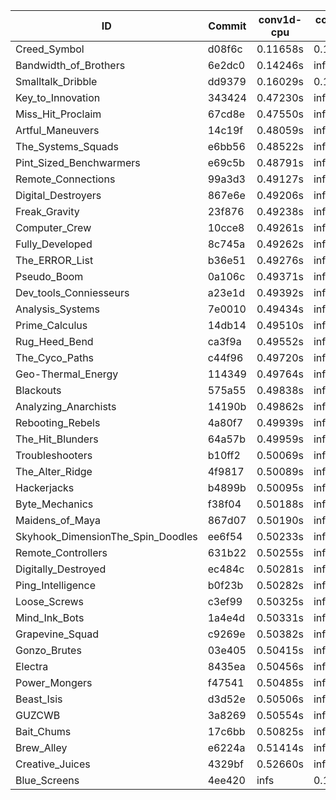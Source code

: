 |ID|Commit|conv1d-cpu|conv1d-gpu|DWSPConv2D-gpu|gemm-gpu|avg|
|-|-|-|-|-|-|-|
|Creed_Symbol|d08f6c|0.11658s|0.11399s|infs|1.74859s|infs|
|Bandwidth_of_Brothers|6e2dc0|0.14246s|infs|infs|2.05398s|infs|
|Smalltalk_Dribble|dd9379|0.16029s|0.15275s|infs|4.38137s|infs|
|Key_to_Innovation|343424|0.47230s|infs|infs|4.44743s|infs|
|Miss_Hit_Proclaim|67cd8e|0.47550s|infs|infs|4.45643s|infs|
|Artful_Maneuvers|14c19f|0.48059s|infs|infs|4.45241s|infs|
|The_Systems_Squads|e6bb56|0.48522s|infs|infs|4.45318s|infs|
|Pint_Sized_Benchwarmers|e69c5b|0.48791s|infs|infs|4.48518s|infs|
|Remote_Connections|99a3d3|0.49127s|infs|infs|4.43844s|infs|
|Digital_Destroyers|867e6e|0.49206s|infs|infs|4.42752s|infs|
|Freak_Gravity|23f876|0.49238s|infs|infs|4.48174s|infs|
|Computer_Crew|10cce8|0.49261s|infs|infs|4.43042s|infs|
|Fully_Developed|8c745a|0.49262s|infs|infs|4.44490s|infs|
|The_ERROR_List|b36e51|0.49276s|infs|infs|4.43525s|infs|
|Pseudo_Boom|0a106c|0.49371s|infs|infs|4.45626s|infs|
|Dev_tools_Conniesseurs|a23e1d|0.49392s|infs|infs|4.44144s|infs|
|Analysis_Systems|7e0010|0.49434s|infs|infs|4.42786s|infs|
|Prime_Calculus|14db14|0.49510s|infs|infs|4.52594s|infs|
|Rug_Heed_Bend|ca3f9a|0.49552s|infs|infs|4.43352s|infs|
|The_Cyco_Paths|c44f96|0.49720s|infs|infs|4.44255s|infs|
|Geo-Thermal_Energy|114349|0.49764s|infs|infs|4.47023s|infs|
|Blackouts|575a55|0.49838s|infs|infs|4.47387s|infs|
|Analyzing_Anarchists|14190b|0.49862s|infs|infs|4.46888s|infs|
|Rebooting_Rebels|4a80f7|0.49939s|infs|infs|4.43980s|infs|
|The_Hit_Blunders|64a57b|0.49959s|infs|infs|4.44013s|infs|
|Troubleshooters|b10ff2|0.50069s|infs|infs|4.46320s|infs|
|The_Alter_Ridge|4f9817|0.50089s|infs|infs|4.47592s|infs|
|Hackerjacks|b4899b|0.50095s|infs|infs|4.42708s|infs|
|Byte_Mechanics|f38f04|0.50188s|infs|infs|4.51885s|infs|
|Maidens_of_Maya|867d07|0.50190s|infs|infs|4.43887s|infs|
|Skyhook_DimensionThe_Spin_Doodles|ee6f54|0.50233s|infs|infs|4.42778s|infs|
|Remote_Controllers|631b22|0.50255s|infs|infs|4.44292s|infs|
|Digitally_Destroyed|ec484c|0.50281s|infs|infs|4.61710s|infs|
|Ping_Intelligence|b0f23b|0.50282s|infs|infs|4.47167s|infs|
|Loose_Screws|c3ef99|0.50325s|infs|infs|4.48085s|infs|
|Mind_Ink_Bots|1a4e4d|0.50331s|infs|infs|4.47299s|infs|
|Grapevine_Squad|c9269e|0.50382s|infs|infs|4.45399s|infs|
|Gonzo_Brutes|03e405|0.50415s|infs|infs|4.42873s|infs|
|Electra|8435ea|0.50456s|infs|infs|4.51485s|infs|
|Power_Mongers|f47541|0.50485s|infs|infs|4.43565s|infs|
|Beast_Isis|d3d52e|0.50506s|infs|infs|4.46737s|infs|
|GUZCWB|3a8269|0.50554s|infs|infs|4.43713s|infs|
|Bait_Chums|17c6bb|0.50825s|infs|infs|4.45000s|infs|
|Brew_Alley|e6224a|0.51414s|infs|infs|4.44390s|infs|
|Creative_Juices|4329bf|0.52660s|infs|infs|4.44151s|infs|
|Blue_Screens|4ee420|infs|0.17311s|infs|4.40832s|infs|
